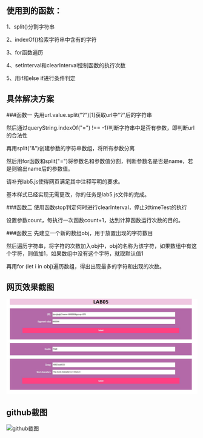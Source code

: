 ## 使用到的函数：
1、split()分割字符串

2、indexOf()检索字符串中含有的字符

3、for函数遍历

4、setInterval和clearInterval控制函数的执行次数

5、用if和else if进行条件判定
## 具体解决方案
###函数一
先用url.value.split("?")[1]获取url中"?"后的字符串

然后通过queryString.indexOf("=") !== -1)判断字符串中是否有参数，即判断url的合法性

再用split("&")创建参数的字符串数组，将所有参数分离

然后用for函数和split("=")将参数名和参数值分割，判断参数名是否是name，若是则输出name后的参数值。

请补充lab5.js使得网页满足其中注释写明的要求。

基本样式已经实现无需更改，你的任务是lab5.js文件的完成。

###函数二
使用函数stop判定何时进行clearInterval，停止对timeTest的执行

设置参数count，每执行一次函数count+1，达到计算函数运行次数的目的。

###函数三
先建立一个新的数组obj，用于放置出现的字符数目

然后遍历字符串，将字符的次数加入obj中，obj的名称为该字符，如果数组中有这个字符，则值加1，如果数组中没有这个字符，就取默认值1

再用for (let i in obj)遍历数组，得出出现最多的字符和出现的次数。

## 网页效果截图
![网页效果截图](images/实现情况.jpg)
## github截图
![github截图](images/github截图.jpg)
